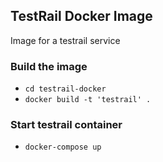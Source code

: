 ## TestRail Docker Image

Image for a testrail service

### Build the image

* `cd testrail-docker`
* `docker build -t 'testrail' .`
 
### Start testrail container
 
* `docker-compose up`
